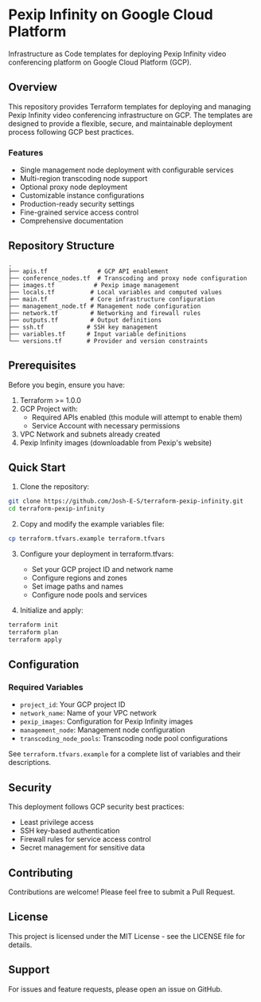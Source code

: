 # Pexip Infinity on Google Cloud Platform

Infrastructure as Code templates for deploying Pexip Infinity video conferencing platform on Google Cloud Platform (GCP).

## Overview

This repository provides Terraform templates for deploying and managing Pexip Infinity video conferencing infrastructure on GCP. The templates are designed to provide a flexible, secure, and maintainable deployment process following GCP best practices.

### Features

- Single management node deployment with configurable services
- Multi-region transcoding node support
- Optional proxy node deployment
- Customizable instance configurations
- Production-ready security settings
- Fine-grained service access control
- Comprehensive documentation

## Repository Structure

```
.
├── apis.tf              # GCP API enablement
├── conference_nodes.tf  # Transcoding and proxy node configuration
├── images.tf           # Pexip image management
├── locals.tf          # Local variables and computed values
├── main.tf            # Core infrastructure configuration
├── management_node.tf # Management node configuration
├── network.tf         # Networking and firewall rules
├── outputs.tf         # Output definitions
├── ssh.tf            # SSH key management
├── variables.tf      # Input variable definitions
└── versions.tf       # Provider and version constraints
```

## Prerequisites

Before you begin, ensure you have:

1. Terraform >= 1.0.0
2. GCP Project with:
   - Required APIs enabled (this module will attempt to enable them)
   - Service Account with necessary permissions
3. VPC Network and subnets already created
4. Pexip Infinity images (downloadable from Pexip's website)

## Quick Start

1. Clone the repository:
```bash
git clone https://github.com/Josh-E-S/terraform-pexip-infinity.git
cd terraform-pexip-infinity
```

2. Copy and modify the example variables file:
```bash
cp terraform.tfvars.example terraform.tfvars
```

3. Configure your deployment in terraform.tfvars:
   - Set your GCP project ID and network name
   - Configure regions and zones
   - Set image paths and names
   - Configure node pools and services

4. Initialize and apply:
```bash
terraform init
terraform plan
terraform apply
```

## Configuration

### Required Variables

- `project_id`: Your GCP project ID
- `network_name`: Name of your VPC network
- `pexip_images`: Configuration for Pexip Infinity images
- `management_node`: Management node configuration
- `transcoding_node_pools`: Transcoding node pool configurations

See `terraform.tfvars.example` for a complete list of variables and their descriptions.

## Security

This deployment follows GCP security best practices:
- Least privilege access
- SSH key-based authentication
- Firewall rules for service access control
- Secret management for sensitive data

## Contributing

Contributions are welcome! Please feel free to submit a Pull Request.

## License

This project is licensed under the MIT License - see the LICENSE file for details.

## Support

For issues and feature requests, please open an issue on GitHub.

